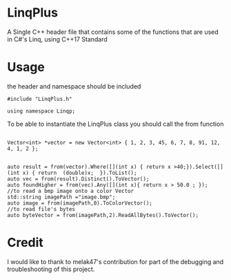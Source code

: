 # LinqPlus
A Single C++ header file that contains some of the functions that are used in C#'s Linq, using C++17 Standard

# Usage

the header and namespace should be included
```
#include "LinqPlus.h"

using namespace Linqp;

```

To be able to instantiate the LinqPlus class you should  call the from function
```

Vector<int> *vector = new Vector<int> { 1, 2, 3, 45, 6, 7, 8, 91, 12, 4, 1, 2 };


auto result = from(vector).Where([](int x) { return x >40;}).Select([](int x) { return  (double)x;  }).ToList();
auto vec = from(result).Distinct().ToVector();
auto foundHigher = from(vec).Any([](int x){ return x > 50.0 ; });
//to read a bmp image onto a color Vector
std::string imagePath ="image.bmp";
auto image = from(imagePath,0).ToColorVector();
//to read file's bytes
auto byteVector = from(imagePath,2).ReadAllBytes().ToVector();

```



# Credit
I would like to thank to melak47's contribution for part of the debugging and troubleshooting of this project.
